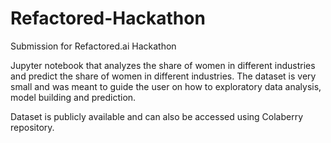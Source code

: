 # Refactored-Hackathon
Submission for Refactored.ai Hackathon

Jupyter notebook that analyzes the share of women in different industries and predict the share of women in different industries.
The dataset is very small and was meant to guide the user on how to exploratory data analysis, model building and prediction.

Dataset is publicly available and can also be accessed using Colaberry repository.
